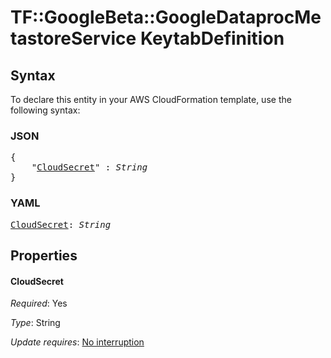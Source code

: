 # TF::GoogleBeta::GoogleDataprocMetastoreService KeytabDefinition

## Syntax

To declare this entity in your AWS CloudFormation template, use the following syntax:

### JSON

<pre>
{
    "<a href="#cloudsecret" title="CloudSecret">CloudSecret</a>" : <i>String</i>
}
</pre>

### YAML

<pre>
<a href="#cloudsecret" title="CloudSecret">CloudSecret</a>: <i>String</i>
</pre>

## Properties

#### CloudSecret

_Required_: Yes

_Type_: String

_Update requires_: [No interruption](https://docs.aws.amazon.com/AWSCloudFormation/latest/UserGuide/using-cfn-updating-stacks-update-behaviors.html#update-no-interrupt)

